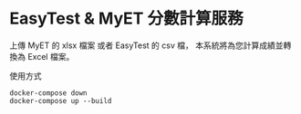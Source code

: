 # EasyTest & MyET 分數計算服務

上傳 MyET 的 xlsx 檔案 或者 EasyTest 的 csv 檔，
本系統將為您計算成績並轉換為 Excel 檔案。

使用方式

```
docker-compose down
docker-compose up --build
```
